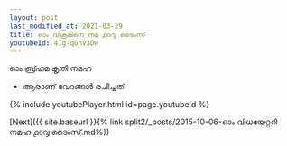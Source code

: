 ```yaml
---
layout: post
last_modified_at: 2021-03-29
title: ഓം വിക്രമിനെ നമ ൧൦൮ ടൈംസ്
youtubeId: 4Ig-qGhv3Dw
---
```

 
 
 ഓം ബ്ര്ഹമ കൃതി നമഹ 
 
 -  ആരാണ് വേദങ്ങൾ രചിച്ചത് 
 
  
 
  
 
 
 
 
 
 


{% include youtubePlayer.html id=page.youtubeId %}
 
[Next]({{ site.baseurl }}{% link  split2/_posts/2015-10-06-ഓം വിധയേറ്ററി നമഹ ൧൦൮ ടൈംസ്.md%})
 
